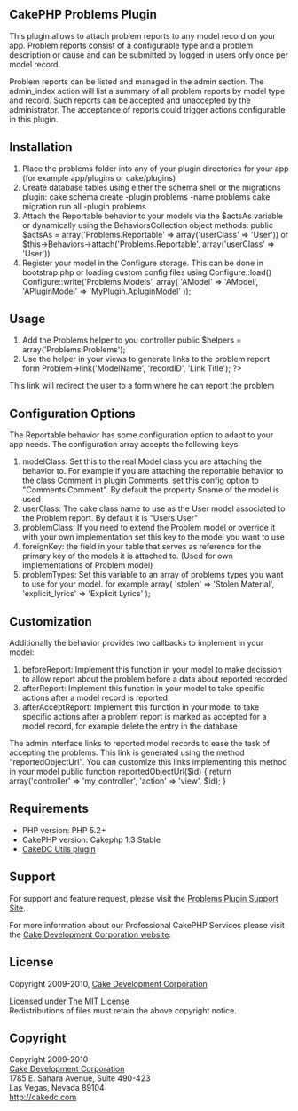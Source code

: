 ## CakePHP Problems Plugin

This plugin allows to attach problem reports to any model record on your app. Problem reports
consist of a configurable type and a problem description or cause and can be submitted by logged in users
only once per model record.

Problem reports can be listed and managed in the admin section. The admin_index action will list a summary of
all problem reports by model type and record. Such reports can be accepted and unaccepted by the administrator.
The acceptance of reports could trigger actions configurable in this plugin.

## Installation

1. Place the problems folder into any of your plugin directories for your app (for example app/plugins or cake/plugins)
2. Create database tables using either the schema shell or the migrations plugin:
		cake schema create -plugin problems -name problems
		cake migration run all -plugin problems
3. Attach the Reportable behavior to your models via the $actsAs variable or dynamically using the BehaviorsCollection object methods:
		public $actsAs = array('Problems.Reportable' => array('userClass' => 'User'))
	or
		$this->Behaviors->attach('Problems.Reportable', array('userClass' => 'User'))
4. Register your model in the Configure storage. This can be done in bootstrap.php or loading custom config files using Configure::load()
		Configure::write('Problems.Models', array(
			'AModel' => 'AModel',
			'APluginModel' => 'MyPlugin.ApluginModel'
		));

## Usage

1. Add the Problems helper to you controller
		public $helpers = array('Problems.Problems');
2. Use the helper in your views to generate links to the problem report form
		<?php echo $this->Problem->link('ModelName', 'recordID', 'Link Title'); ?>

This link will redirect the user to a form where he can report the problem

## Configuration Options
The Reportable behavior has some configuration option to adapt to your app needs. The configuration array accepts the following keys

1. modelClass: Set this to the real Model class you are attaching the behavior to. For example if you are attaching the reportable behavior to
	the class Comment in plugin Comments, set this config option to "Comments.Comment". By default the property $name of the model is used
2. userClass: The cake class name to use as the User model associated to the Problem report. By default it is "Users.User"
3. problemClass: If you need to extend the Problem model or override it with your own implementation set this key to the model you want to use
4. foreignKey: the field in your table that serves as reference for the primary key of the models it is attached to. (Used for own implementations of Problem model)
5. problemTypes: Set this variable to an array of problems types you want to use for your model. for example
		array(
			'stolen' => 'Stolen Material',
			'explicit_lyrics' => 'Explicit Lyrics'
		);

## Customization 

Additionally the behavior provides two callbacks to implement in your model:
1. beforeReport: Implement this function in your model to make decission to allow report about the problem before a data about reported recorded
2. afterReport: Implement this function in your model to take specific actions after a model record is reported
3. afterAcceptReport: Implement this function in your model to take specific actions after a problem report is marked as accepted for a model record, for example delete the entry in the database

The admin interface links to reported model records to ease the task of accepting the problems. This link is generated using the method "reportedObjectUrl". 
You can customize this links implementing this method in your model
		public function reportedObjectUrl($id) {
			return array('controller' => 'my_controller', 'action' => 'view', $id);
		}

## Requirements ##

* PHP version: PHP 5.2+
* CakePHP version: Cakephp 1.3 Stable
* [CakeDC Utils plugin](http://github.com/CakeDC/utils)

## Support ##

For support and feature request, please visit the [Problems Plugin Support Site](http://cakedc.lighthouseapp.com/projects/59614-problems-plugin/).

For more information about our Professional CakePHP Services please visit the [Cake Development Corporation website](http://cakedc.com).

## License ##

Copyright 2009-2010, [Cake Development Corporation](http://cakedc.com)

Licensed under [The MIT License](http://www.opensource.org/licenses/mit-license.php)<br/>
Redistributions of files must retain the above copyright notice.

## Copyright ###

Copyright 2009-2010<br/>
[Cake Development Corporation](http://cakedc.com)<br/>
1785 E. Sahara Avenue, Suite 490-423<br/>
Las Vegas, Nevada 89104<br/>
http://cakedc.com<br/>